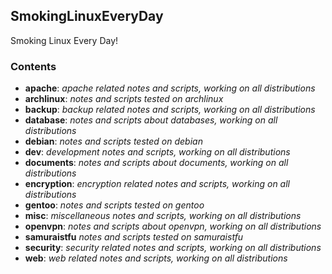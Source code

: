 ## SmokingLinuxEveryDay
Smoking Linux Every Day!

### Contents
* **apache**: *apache related notes and scripts, working on all distributions*
* **archlinux**: *notes and scripts tested on archlinux*
* **backup**: *backup related notes and scripts, working on all distributions*
* **database**: *notes and scripts about databases, working on all distributions*
* **debian**: *notes and scripts tested on debian*
* **dev**: *development notes and scripts, working on all distributions*
* **documents**: *notes and scripts about documents, working on all distributions*
* **encryption**: *encryption related notes and scripts, working on all distributions*
* **gentoo**: *notes and scripts tested on gentoo*
* **misc**: *miscellaneous notes and scripts, working on all distributions*
* **openvpn**: *notes and scripts about openvpn, working on all distributions*
* **samuraistfu** *notes and scripts tested on samuraistfu*
* **security**: *security related notes and scripts, working on all distributions*
* **web**: *web related notes and scripts, working on all distributions*

